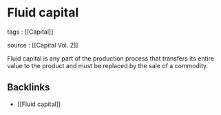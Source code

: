 # Fluid capital

tags
: [[Capital]]

source
: [[Capital Vol. 2]]

Fluid capital is any part of the production process that transfers its entire value to the product and must be replaced by the sale of a commodity.


<a id="orgf6e9c7d"></a>

## Backlinks

-   [[Fluid capital]]
